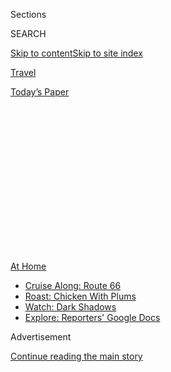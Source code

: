 <div id="app">

<div>

<div>

<div>

<div class="NYTAppHideMasthead css-1q2w90k e1suatyy0">

<div class="section css-ui9rw0 e1suatyy2">

<div class="css-eph4ug er09x8g0">

<div class="css-6n7j50">

</div>

<span class="css-1dv1kvn">Sections</span>

<div class="css-10488qs">

<span class="css-1dv1kvn">SEARCH</span>

</div>

[Skip to content](#site-content)[Skip to site
index](#site-index)

</div>

<div id="masthead-section-label" class="css-1wr3we4 eaxe0e00">

[Travel](https://www.nytimes3xbfgragh.onion/section/travel)

</div>

<div class="css-10698na e1huz5gh0">

</div>

</div>

<div id="masthead-bar-one" class="section hasLinks css-15hmgas e1csuq9d3">

<div class="css-uqyvli e1csuq9d0">

</div>

<div class="css-1uqjmks e1csuq9d1">

</div>

<div class="css-9e9ivx">

[](https://myaccount.nytimes3xbfgragh.onion/auth/login?response_type=cookie&client_id=vi)

</div>

<div class="css-1bvtpon e1csuq9d2">

[Today’s
Paper](https://www.nytimes3xbfgragh.onion/section/todayspaper)

</div>

</div>

</div>

</div>

<div data-aria-hidden="false">

<div id="site-content" data-role="main">

<div>

<div class="css-1aor85t" style="opacity:0.000000001;z-index:-1;visibility:hidden">

<div class="css-1hqnpie">

<div class="css-epjblv">

<span class="css-17xtcya">[Travel](/section/travel)</span><span class="css-x15j1o">|</span><span class="css-fwqvlz">Why
Is Getting a Refund From an Online Travel Agency So
Hard?</span>

</div>

<div class="css-k008qs">

<div class="css-1iwv8en">

<span class="css-18z7m18"></span>

<div>

</div>

</div>

<span class="css-1n6z4y">https://nyti.ms/2XgX6MP</span>

<div class="css-1705lsu">

<div class="css-4xjgmj">

<div class="css-4skfbu" data-role="toolbar" data-aria-label="Social Media Share buttons, Save button, and Comments Panel with current comment count" data-testid="share-tools">

  - 
  - 
  - 
  - 
    
    <div class="css-6n7j50">
    
    </div>

  - 
  - 

</div>

</div>

</div>

</div>

</div>

</div>

<div class="css-13pd83m">

<div id="NYT_TOP_BANNER_REGION">

<div>

<div id="maps-athome-menu" class="section css-l08pwh interactive-content interactive-size-medium">

<div class="css-17ih8de interactive-body">

<div class="at-home-nav__innerContainer">

<div class="at-home-nav__title">

[At
Home](https://www.nytimes3xbfgragh.onion/spotlight/at-home?action=click&pgtype=Article&state=default&region=TOP_BANNER&context=at_home_menu)

</div>

  - [Cruise Along:
    Route 66](https://www.nytimes3xbfgragh.onion/2020/09/07/travel/route-66.html?action=click&pgtype=Article&state=default&region=TOP_BANNER&context=at_home_menu)
  - [Roast: Chicken With
    Plums](https://www.nytimes3xbfgragh.onion/2020/09/04/dining/sheet-pan-chicken.html?action=click&pgtype=Article&state=default&region=TOP_BANNER&context=at_home_menu)
  - [Watch: Dark
    Shadows](https://www.nytimes3xbfgragh.onion/2020/09/04/arts/television/dark-shadows-stream.html?action=click&pgtype=Article&state=default&region=TOP_BANNER&context=at_home_menu)
  - [Explore: Reporters' Google
    Docs](https://www.nytimes3xbfgragh.onion/interactive/2020/at-home/even-more-reporters-editors-diaries-lists-recommendations.html?action=click&pgtype=Article&state=default&region=TOP_BANNER&context=at_home_menu)

</div>

</div>

</div>

</div>

</div>

</div>

<div id="top-wrapper" class="css-1sy8kpn">

<div id="top-slug" class="css-l9onyx">

Advertisement

</div>

[Continue reading the main
story](#after-top)

<div class="ad top-wrapper" style="text-align:center;height:100%;display:block;min-height:250px">

<div id="top" class="place-ad" data-position="top" data-size-key="top">

</div>

</div>

<div id="after-top">

</div>

</div>

<div>

<div id="sponsor-wrapper" class="css-1hyfx7x">

<div id="sponsor-slug" class="css-19vbshk">

Supported by

</div>

[Continue reading the main
story](#after-sponsor)

<div id="sponsor" class="ad sponsor-wrapper" style="text-align:center;height:100%;display:block">

</div>

<div id="after-sponsor">

</div>

</div>

<div class="css-186x18t">

</div>

<div class="css-1vkm6nb ehdk2mb0">

# Why Is Getting a Refund From an Online Travel Agency So Hard?

</div>

Booking sites are scrambling to handle an unprecedented number of
cancellation requests, and many customers say they are falling
short.

<div class="css-79elbk" data-testid="photoviewer-wrapper">

<div class="css-z3e15g" data-testid="photoviewer-wrapper-hidden">

</div>

<div class="css-1a48zt4 ehw59r15" data-testid="photoviewer-children">

![<span class="css-cnj6d5 e1z0qqy90" itemprop="copyrightHolder"><span class="css-1ly73wi e1tej78p0">Credit...</span><span><span>Annelise
Capossela</span></span></span>](https://static01.graylady3jvrrxbe.onion/images/2020/04/12/travel/12OTA-rev/12OTA-rev-articleLarge.jpg?quality=75&auto=webp&disable=upscale)

</div>

</div>

<div class="css-18e8msd">

<div class="css-vp77d3 epjyd6m0">

<div class="css-hus3qt ey68jwv0" data-aria-hidden="true">

[![Tariro
Mzezewa](https://static01.graylady3jvrrxbe.onion/images/2018/08/24/opinion/tariro-headshot/tariro-headshot-thumbLarge-v2.png
"Tariro Mzezewa")](https://www.nytimes3xbfgragh.onion/by/tariro-mzezewa)

</div>

<div class="css-1baulvz">

By [<span class="css-1baulvz last-byline" itemprop="name">Tariro
Mzezewa</span>](https://www.nytimes3xbfgragh.onion/by/tariro-mzezewa)

</div>

</div>

  - 
    
    <div class="css-ld3wwf e16638kd2">
    
    Published April 3, 2020Updated April 7,
    2020
    
    </div>

  - 
    
    <div class="css-4xjgmj">
    
    <div class="css-pvvomx" data-role="toolbar" data-aria-label="Social Media Share buttons, Save button, and Comments Panel with current comment count" data-testid="share-tools">
    
      - 
      - 
      - 
      - 
        
        <div class="css-6n7j50">
        
        </div>
    
      - 
      - 
    
    </div>
    
    </div>

</div>

</div>

<div class="section meteredContent css-1r7ky0e" name="articleBody" itemprop="articleBody">

<div class="css-1fanzo5 StoryBodyCompanionColumn">

<div class="css-53u6y8">

*Travel and travel planning are being disrupted by the worldwide spread
of the coronavirus. For the latest updates, read*[*The New York Times’s
Covid-19 coverage
here*](https://www.nytimes3xbfgragh.onion/news-event/coronavirus?action=click&module=RelatedLinks&pgtype=Article)*.*

For many travelers looking to save money, booking through a third party
site like Expedia, Priceline or Orbitz has become second nature,
especially for those looking for last-minute travel or package deals.

Then came the coronavirus pandemic. Many people attempting to cancel
trips and get refunds have learned that including a middleman when
booking a trip can make things complicated.

Luisa Ciaffa paid $1,545 for two flights to Florence, Italy, on
Kiwi.com, a Czech online travel tech company that’s popular among
students, in particular, for its low fares. On March 12, with Italy on
lockdown and the World Health Organization having declared Covid-19 a
pandemic, she tried to cancel and get a refund from Kiwi.com. The
process, she said, “made absolutely no sense.”

</div>

</div>

<div class="css-1fanzo5 StoryBodyCompanionColumn">

<div class="css-53u6y8">

She called and spent a long time on hold. When she got through to
someone, she was offered a refund of 10 euros. On social media, other
travelers who booked trips costing hundreds or thousands of dollars on
Kiwi.com lamented that they, too, were offered 10 euros and nothing
more. She was eventually given a $111 credit on Kiwi.com.

“Someone in what was clearly a busy call center said that our flights
hadn’t been canceled yet, so it was my choice to cancel and not travel,
so I couldn’t get a refund,” Ms. Ciaffa said.

When asked about the policy, Raymond Vrijenhoek, vice president for
brand and strategic communications at Kiwi.com, said in an email that
refunds are dependent on the policies set by airlines.

-----

### <span>6 things to keep in mind about O.T.A.s and refunds</span>

  - Online travel agencies (O.T.A.s) were overwhelmed by calls during
    the recent spike in travelers looking to cancel. A number of them,
    including Expedia and Priceline, have introduced online cancellation
    [tools](https://www.priceline.com/help-page/faq/237898/advisories-&-covid-19-information-)
    to make the process easier. Check their sites before calling.

  - Many airlines are now letting you cancel flights directly with them,
    even if you booked through an O.T. A.; try your airline first.

  - Was your fare or room nonrefundable? If you didn’t read the fine
    print when you booked, check it now. Many providers are relaxing
    their rules, but not all.

  - Online travel agencies can’t preemptively issue a refund to someone
    without someone at the hotel or airline signing off on that refund.

  - The big home rental sites have different policies. Airbnb is letting
    guests cancel and get a full refund[through
    May 31](https://news.airbnb.com/a-letter-to-hosts/). VRBO leaves it
    up to hosts.

  - The new rules are still evolving. If you have a future reservation,
    wait until the date is approaching to cancel.

-----

</div>

</div>

<div class="css-1fanzo5 StoryBodyCompanionColumn">

<div class="css-53u6y8">

Kiwi.com is one of the smaller companies known as online travel agencies
(O.T.A.s), which include big names like Expedia.com, Priceline.com,
Kayak and numerous smaller outfits. While some specialize in a
particular segment, like SnapTravel, which helps people book hotels,
they often serve as one-stop shops for trips that can involve flights,
rental cars and hotels.

Under normal circumstances, getting a refund from an O.T.A. is a pretty
straightforward process. A traveler contacts the third party booking
site and requests a refund, and the third party contacts the airline or
hotel to process the refund. That’s if the traveler has booked a
refundable fare, which many people who have wanted to cancel their plans
did not.

On social media and in emails to The Times, many travelers complained
that getting help from their O.T.A. has been particularly difficult
during the coronavirus pandemic. One site,
[Bookit.com](https://bookit.com/covid-19/), completely suspended its
operations, and told customers to contact their credit card companies
for assistance.

Here’s what has happened.

## They were overwhelmed by ‘panic day’

The agencies say they were overwhelmed by the immediate spike in
travelers looking to cancel.

“The Wednesday Tom Hanks said he had coronavirus, and the N.B.A. season
got shut down was panic day,” Hussein Fazal, the chief executive of
SnapTravel, said. “Everyone in the U.S. started panicking, we saw a
spike in volume and then the travel bans came.”

“We’re getting hundreds of thousands of more calls on any given day,”
said Sarah Waffle Gavin, vice president for global communications and
corporate brand at Expedia, which includes sites like Orbitz and
HomeAway under its umbrella. “If that was the only problem, we could
totally solve it.”

Expedia’s call volumes have been five to seven times higher than
average, amounting to thousands more calls than it would normally
receive, even during its busiest times. VRBO, the home booking site, saw
its call volume increase more than 300 percent.

</div>

</div>

<div class="css-1fanzo5 StoryBodyCompanionColumn">

<div class="css-53u6y8">

SnapTravel’s Mr. Fazal said call volume has been five times higher than
usual and its chat volume has been three times higher than usual; its
average call wait time before Covid-19 was 45 seconds and now it is 7.5
minutes, he said (though travelers have complained of spending hours on
hold with various agencies).

## They were prepared for the wrong thing

The spike in refund requests occurred while companies were
simultaneously trying to equip their own teams to work remotely, said
Olivier Pailhès, co-founder and chief executive of Aircall, a
cloud-based phone system that provides its technology to companies. In
mid-to-late March, Aircall had a spike in calls from its customers in
the travel industry.

“We had a 100 to 400 percent increase in call volume from our clients
who were trying to figure out how to help people changing plans or
canceling trips,” Mr. Pailhes said, adding that his company had its best
week of business in March. “A lot of companies in travel have to go
remote and our company is perfect for that.”

<div id="NYT_MAIN_CONTENT_2_REGION" class="css-9tf9ac">

<div>

</div>

</div>

Expedia said it had to act quickly to get employees prepared to work
from home to respect social distancing and shelter in place policies
that were enacted around the world. The company has backup plans, but as
with many industries, they were based on the idea that any emergency
would be localized.

“We have a resiliency plan, so if there’s an earthquake somewhere or a
coup somewhere else, we roll the calls from that call center over to
another call center elsewhere in the world,” Ms. Waffle Gavin said. “But
this isn’t an earthquake or a coup. This wasn’t an isolated incident.
This was happening to everybody all at once.”

Some employees lacked Wi-Fi or laptops at home, which meant the company
had to figure out if people could still come into offices and how to
ensure they could socially distance in that space.

“The VRBO customer service team pulled off a herculean task — adding 250
agents to take calls by shifting people from other parts of the business
and accelerating new hire training,” wrote Melanie Fish, a spokeswoman
for VRBO, in an email.

</div>

</div>

<div class="css-1fanzo5 StoryBodyCompanionColumn">

<div class="css-53u6y8">

## ‘Nonrefundable.’ Really?

Many of the fares booked through the O.T.A.’s were cheaper nonrefundable
fares. By design, these rooms and flights are more affordable because
they bank on people’s certainty and willingness to take a risk. One
analyst estimated that half or more of trips booked on Booking.com and
Expedia are nonrefundable.

But when faced with a worldwide pandemic, travelers have felt they were
being forced into an unfair position — told by authorities not to travel
because they could risk their health and the health of others, and
getting no relief from travel companies who they felt were holding their
money hostage.

Mr. Fazal of SnapTravel said his company is currently mostly getting
requests for refunds from people who booked nonrefundable rooms and are
trying to get their money back anyway.

“If a booking is refundable, it’s easy,” he said. “But when it’s
nonrefundable, it’s harder. Every O.T.A. is built like this — the system
is built to make it hard to cancel, so we’re having to go and make
exceptions.”

When Bookit.com shut down, Coty Johnson was left in a lurch, unsure of
how to get the $3,600 he’d spent on nonrefundable flights and a hotel
for his honeymoon in Jamaica back. No one at Bookit has responded to his
emails and calls. His hotel won’t issue a refund, and American Airlines
offered only a voucher.

“When we called the resort and airlines they informed us that the trip
was never paid for and there was no refund they could process to us
either, so we are still out $3,600 and a honeymoon,” he said.

## Then airlines and hotels got more flexible

In the face of the rush to cancel, many of the airlines moved to a more
flexible policy in which they waived change fees and are letting even
those who booked nonrefundable fares get a credit for a future trip. The
big hotel chains made the same decision.

</div>

</div>

<div class="css-1fanzo5 StoryBodyCompanionColumn">

<div class="css-53u6y8">

Major airlines, including
[American](https://www.aa.com/i18n/travel-info/coronavirus-updates.jsp),
[Delta](https://www.delta.com/mytrips/) and
[United](https://www.united.com/en/us/manageres/mytrips), also started
letting people who had booked their flights through an online travel
agency like Priceline or Travelocity get a credit or refund from the
airline rather than sending them back to the online travel agency, as
used to be the policy.

Giving you a credit for a future flight lets the airlines hang onto your
money and also encourages you to travel with them once the pandemic is
over.

## O.T.A.s say they couldn’t follow suit

But an O.T.A. doesn’t have your money. When you book with a third-party
site, they take your payment and parcel it out to the various suppliers
of your vacation services.

Online travel agencies are dependent on the decisions of their hotel and
airline suppliers, so they can’t preemptively issue a refund to someone
without someone at the hotel or airline signing off on that refund.

Mr. Vrijenhoek, of Kiwi.com, said that is the case at his O.T.A. “We are
not holding any refunds from customers. It just takes some time to claim
and receive the money back from the airlines,” he said, adding that the
workload at the company’s customer care centers was “unprecedented,”
leading to delays.

“Most travelers will never know the name of the bus that took them from
the airport to the hotel, or that it was paid for 60 days ago and their
hotel was paid for a while ago,” said Jeff Ment, a travel industry
lawyer. “When you’ve paid for a trip, that money goes to all those parts
of your trip, and for that O.T.A. to get it back is very difficult.”

Chris Anderson, a professor at the Cornell School of Hotel
Administration echoed this. “A lot more interaction has to happen
between staff at the online travel agent and staff at the hotel before a
refund or credit can be offered, so it’s no longer a simple online
transaction,” Mr. Anderson said.

</div>

</div>

<div class="css-1fanzo5 StoryBodyCompanionColumn">

<div class="css-53u6y8">

Instead of reaching out to a hotel after a customer requests a refund,
Mr. Fazal said, SnapTravel representatives have been asked by hotels
that are also overwhelmed by people hoping to cancel, to gather requests
for refunds and send them in bulk, rather than as they occur. A refund
process that usually would take two to three days to get necessary
approvals may now take several weeks, he said.

## And just who is responsible can be fuzzy

Many travelers say they have been caught in limbo between the online
agency and the actual provider of the service. Brad Tinnin is one of
them.

Mr. Tinnin has spent the last several weeks trying to get a refund from
VRBO for a house he booked for a trip to Palm Springs, Calif. The home
rental, which totaled $2,600, was managed by a company called Oranj Palm
Vacation and was near a rental his neighbors booked on Airbnb for the
same trip.

As cases of the coronavirus increased in the United States, he and his
wife decided that it wouldn’t be wise to travel from their home in St.
Louis, Mo. He canceled the flights which he had booked directly through
American Airlines and was given a flight credit for the full cost of the
flight. That process, he said, was seamless.

His neighbors received a full refund from Airbnb, but “getting a refund
from Vrbo or the management company or whoever is supposed to give the
actual refund has been impossible,” Mr. Tinnin said.

Mr. Tinnin reached out to Oranj Palm Vacation, which told him to contact
his insurance company and VRBO. VRBO told him to contact Oranj Palm
Vacation. Oranj Palm said it could cancel his reservation, relist the
home and if someone else booked it, he would receive a refund, but Oranj
would keep 10 percent. Then he was told by the company that his
insurance company would be better equipped to help. The insurance
company isn’t covering coronavirus cancellations.

Last week, VRBO said that it reached out to the property manager, and
Mr. Tinnin will receive a 50 percent refund and the other 50 percent
will be applied as a credit to a future stay.

</div>

</div>

<div class="css-1fanzo5 StoryBodyCompanionColumn">

<div class="css-53u6y8">

Mr. Tinnin is not eager to book with VRBO again. “I’ll never use them
again after this ordeal,” he said, noting that the Palm Springs trip
would have been his ninth booking with the company in four years, and a
tenth trip for later this year was also booked.

Sarah Firshein contributed reporting.

***Follow New York Times Travel***
*on*[*Instagram*](https://www.instagram.com/nytimestravel/)*,*[*Twitter*](https://twitter.com/nytimestravel)
*and*[*Facebook*](https://www.facebookcorewwwi.onion/nytimestravel/)*.
And*[*sign up for our weekly Travel Dispatch
newsletter*](https://www.nytimes3xbfgragh.onion/newsletters/traveldispatch)
*to receive expert tips on traveling smarter and inspiration for your
next vacation.*

</div>

</div>

</div>

<div>

</div>

<div>

</div>

<div>

</div>

<div>

<div id="bottom-wrapper" class="css-1ede5it">

<div id="bottom-slug" class="css-l9onyx">

Advertisement

</div>

[Continue reading the main
story](#after-bottom)

<div id="bottom" class="ad bottom-wrapper" style="text-align:center;height:100%;display:block;min-height:90px">

</div>

<div id="after-bottom">

</div>

</div>

</div>

</div>

</div>

## Site Index

<div>

</div>

## Site Information Navigation

  - [© <span>2020</span> <span>The New York Times
    Company</span>](https://help.nytimes3xbfgragh.onion/hc/en-us/articles/115014792127-Copyright-notice)

<!-- end list -->

  - [NYTCo](https://www.nytco.com/)
  - [Contact
    Us](https://help.nytimes3xbfgragh.onion/hc/en-us/articles/115015385887-Contact-Us)
  - [Work with us](https://www.nytco.com/careers/)
  - [Advertise](https://nytmediakit.com/)
  - [T Brand Studio](http://www.tbrandstudio.com/)
  - [Your Ad
    Choices](https://www.nytimes3xbfgragh.onion/privacy/cookie-policy#how-do-i-manage-trackers)
  - [Privacy](https://www.nytimes3xbfgragh.onion/privacy)
  - [Terms of
    Service](https://help.nytimes3xbfgragh.onion/hc/en-us/articles/115014893428-Terms-of-service)
  - [Terms of
    Sale](https://help.nytimes3xbfgragh.onion/hc/en-us/articles/115014893968-Terms-of-sale)
  - [Site
    Map](https://spiderbites.nytimes3xbfgragh.onion)
  - [Help](https://help.nytimes3xbfgragh.onion/hc/en-us)
  - [Subscriptions](https://www.nytimes3xbfgragh.onion/subscription?campaignId=37WXW)

</div>

</div>

</div>

</div>
